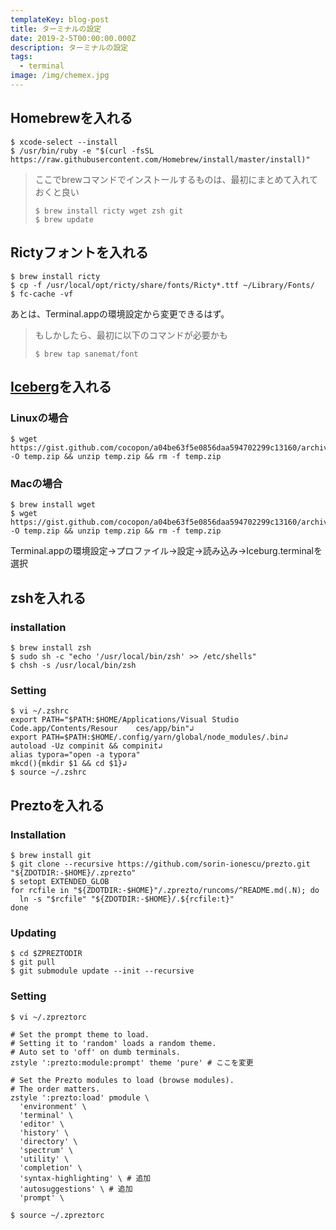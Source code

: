 ```yaml
---
templateKey: blog-post
title: ターミナルの設定
date: 2019-2-5T00:00:00.000Z
description: ターミナルの設定
tags:
  - terminal
image: /img/chemex.jpg
---
```


## Homebrewを入れる

```shell
$ xcode-select --install
$ /usr/bin/ruby -e "$(curl -fsSL https://raw.githubusercontent.com/Homebrew/install/master/install)"
```

> ここでbrewコマンドでインストールするものは、最初にまとめて入れておくと良い
>
> ```shell
> $ brew install ricty wget zsh git 
> $ brew update
> ```

## Rictyフォントを入れる

```shell
$ brew install ricty
$ cp -f /usr/local/opt/ricty/share/fonts/Ricty*.ttf ~/Library/Fonts/
$ fc-cache -vf
```

あとは、Terminal.appの環境設定から変更できるはず。

> もしかしたら、最初に以下のコマンドが必要かも
>
> ```shell
> $ brew tap sanemat/font
> ```

## [Iceberg](http://cocopon.github.io/iceberg.vim/)を入れる

### Linuxの場合

```shell
$ wget https://gist.github.com/cocopon/a04be63f5e0856daa594702299c13160/archive/dd2499198fd1f5e1373167769f7da28a7e1a2152.zip -O temp.zip && unzip temp.zip && rm -f temp.zip
```

### Macの場合

```shell
$ brew install wget
$ wget https://gist.github.com/cocopon/a04be63f5e0856daa594702299c13160/archive/dd2499198fd1f5e1373167769f7da28a7e1a2152.zip -O temp.zip && unzip temp.zip && rm -f temp.zip
```

Terminal.appの環境設定→プロファイル→設定→読み込み→Iceburg.terminalを選択

## zshを入れる

### installation

```shell
$ brew install zsh
$ sudo sh -c "echo '/usr/local/bin/zsh' >> /etc/shells"
$ chsh -s /usr/local/bin/zsh
```

### Setting

```shell
$ vi ~/.zshrc
export PATH="$PATH:$HOME/Applications/Visual Studio Code.app/Contents/Resour    ces/app/bin"↲
export PATH=$PATH:$HOME/.config/yarn/global/node_modules/.bin↲
autoload -Uz compinit && compinit↲
alias typora="open -a typora"
mkcd(){mkdir $1 && cd $1}↲
$ source ~/.zshrc
```

## Preztoを入れる

### Installation

```shell
$ brew install git
$ git clone --recursive https://github.com/sorin-ionescu/prezto.git "${ZDOTDIR:-$HOME}/.zprezto"
$ setopt EXTENDED_GLOB
for rcfile in "${ZDOTDIR:-$HOME}"/.zprezto/runcoms/^README.md(.N); do
  ln -s "$rcfile" "${ZDOTDIR:-$HOME}/.${rcfile:t}"
done
```

### Updating

```shell
$ cd $ZPREZTODIR
$ git pull
$ git submodule update --init --recursive
```

### Setting

```shell
$ vi ~/.zpreztorc

# Set the prompt theme to load.
# Setting it to 'random' loads a random theme.
# Auto set to 'off' on dumb terminals.
zstyle ':prezto:module:prompt' theme 'pure' # ここを変更

# Set the Prezto modules to load (browse modules).
# The order matters.
zstyle ':prezto:load' pmodule \
  'environment' \
  'terminal' \
  'editor' \
  'history' \
  'directory' \
  'spectrum' \
  'utility' \
  'completion' \
  'syntax-highlighting' \ # 追加
  'autosuggestions' \ # 追加
  'prompt' \
  
$ source ~/.zpreztorc
```